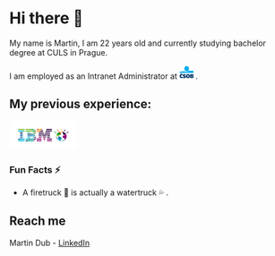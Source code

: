 # Hi there 👋

My name is Martin, I am 22 years old and currently studying bachelor degree at CULS in Prague.

I am employed as an Intranet Administrator at <img src="https://github.com/MarvelousMartin/marvelousmartin/blob/main/assets/csob-logo.png?raw=true" width="25" height="25"> .

## My previous experience: <br>
<img src="https://github.com/MarvelousMartin/marvelousmartin/blob/main/assets/ibmlogo.png?raw=true" width="120" height="50">
<br>

### Fun Facts ⚡
-  A firetruck :fire_engine: is actually a watertruck :sweat_drops: .


## Reach me

Martin Dub - [LinkedIn](https://www.linkedin.com/in/martin-dub/)
